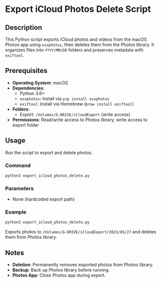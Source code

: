 # Export iCloud Photos Delete Script

## Description
This Python script exports iCloud photos and videos from the macOS Photos app using `osxphotos`, then deletes them from the Photos library. It organizes files into `YYYY/MM/DD` folders and preserves metadata with `exiftool`.

## Prerequisites
- **Operating System**: macOS
- **Dependencies**:
  - Python 3.6+
  - `osxphotos`: Install via `pip install osxphotos`
  - `exiftool`: Install via Homebrew (`brew install exiftool`)
- **Folders**:
  - Export: `/Volumes/G-DRIVE/iCloudExport` (write access)
- **Permissions**: Read/write access to Photos library; write access to export folder

## Usage
Run the script to export and delete photos.

### Command
```bash
python3 export_icloud_photos_delete.py
```

### Parameters
- None (hardcoded export path)

### Example
```bash
python3 export_icloud_photos_delete.py
```
Exports photos to `/Volumes/G-DRIVE/iCloudExport/2023/05/27` and deletes them from Photos library.

## Notes
- **Deletion**: Permanently removes exported photos from Photos library.
- **Backup**: Back up Photos library before running.
- **Photos App**: Close Photos app during export.